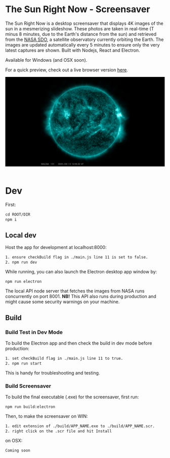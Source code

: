 # The Sun Right Now - Screensaver

The Sun Right Now is a desktop screensaver that displays 4K images of the sun in a mesmerizing slideshow. These photos are taken in real-time (T minus 8 minutes, due to the Earth's distance from the sun) and retrieved from the [NASA SDO](https://sdo.gsfc.nasa.gov/), a satellite observatory currently orbiting the Earth. The images are updated automatically every 5 minutes to ensure only the very latest captures are shown. Built with Nodejs, React and Electron. 

Available for Windows (and OSX soon).

For a quick preview, check out a live browser version [here](https://aleksati.net/thesunrightnow-preview).

<div align="left">
 <img src="./public/pic.png">
</div>
</br>

# Dev

First:
```
cd ROOT/DIR
npm i
```

## Local dev

Host the app for development at localhost:8000:
```
1. ensure checkBuild flag in ./main.js line 11 is set to false.
2. npm run dev
```

While running, you can also launch the Electron desktop app window by:
```
npm run electron
```

The local API node server that fetches the images from NASA runs concurrently on port 8001. **NB!** This API also runs during production and might cause some security warnings on your machine.  

## Build

### Build Test in Dev Mode
To build the Electron app and then check the build in dev mode before production: 
```
1. set checkBuild flag in ./main.js line 11 to true.
2. npm run start
```
This is handy for troubleshooting and testing.


### Build Screensaver
To build the final executable (.exe) for the screensaver, first run:
```
npm run build:electron
```
Then, to make the screensaver on WIN: 
```
1. edit extension of ./build/APP_NAME.exe to ./build/APP_NAME.scr.
2. right click on the .scr file and hit Install 
```
on OSX:
```
Coming soon
```

<!-- 
For package.json when Mac build

"mac" : {
      "target": ["dmg"],
      "arch": ["x64", "arm64"],
      "identity": null,
      "hardenedRuntime": true,
      "category": "public.app-category.utilities"
    },
    "dmg": {
      "contents": [
        {
          "x": 130,
          "y": 220
        },
        {
          "x": 410,
          "y": 220,
          "type": "link",
          "path": "/Applications"
        }
      ]
    }, 
    -->
